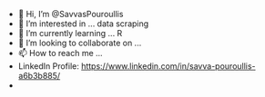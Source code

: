 - 👋 Hi, I’m @SavvasPouroullis
- 👀 I’m interested in ... data scraping
- 🌱 I’m currently learning ... R
- 💞️ I’m looking to collaborate on ...
- 📫 How to reach me ... 
- LinkedIn Profile: https://www.linkedin.com/in/savva-pouroullis-a6b3b885/
- 

<!---
SavvasPouroullis/SavvasPouroullis is a ✨ special ✨ repository because its `README.md` (this file) appears on your GitHub profile.
You can click the Preview link to take a look at your changes.
--->
